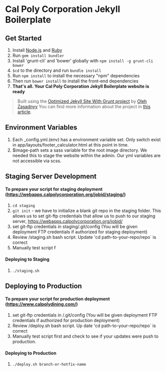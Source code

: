 Cal Poly Corporation Jekyll Boilerplate
=============

## Get Started
1.  Install [Node.js](www.nodejs.org) and [Ruby](https://www.ruby-lang.org/)
2.  Run `gem install bundler`
3.  Install 'grunt-cli' and 'bower' globally with `npm install -g grunt-cli bower`
4.  `$cd` to the directory and run `bundle install`
5.  Run `npm install` to install the necessary "npm" dependencies
6.  Then run `bower install` to install the front-end dependencies
7.  **That's all. Your Cal Poly Corporation Jekyll Boilerplate website is ready**
> Built using the [Optimized Jekyll Site With Grunt project](https://github.com/ozasadnyy/optimized-jekyll-grunt) by [Oleh Zasadnyy](https://github.com/ozasadnyy)
> You can find more information about the project in [this article](http://o.zasadnyy.com/blog/optimized-jekyll-site-with-grunt).

## Environment Variables
1. Each _config.yml.(env) has a environment variable set. Only switch exist in app/layouts/footer_calculator.html at this point in time.
2. $image-path sets a sass variable for the root image directory. We needed this to stage the website within the admin. Our yml variables are not accessible via scss.

## Staging Server Development
#### To prepare your script for staging deployment (https://webapps.calpolycorporation.org/jobid/staging/)
1. `cd staging`
2. `git init` - we have to initialize a blank git repo in the staging folder. This allows us to set git-ftp credentials that allow us to push to our staging server, https://webapps.calpolycorporation.org/jobid/
3. set git-ftp credentials in staging/.git/config (You will be given deployment FTP credentials if authorized for staging deployment)
4. Review /staging.sh bash script. Update 'cd path-to-your-repo/repo` is correct
5. Manually test script f

#### Deploying to Staging
1. `./staging.sh`

## Deploying to Production

#### To prepare your script for production deployment (https://www.calpolydining.com/)
1. set git-ftp credentials in /.git/config (You will be given deployment FTP credentials if authorized for production deployment)
4. Review /deploy.sh bash script. Up date 'cd path-to-your-repo/repo` is correct
5. Manually test script first and check to see if your updates were push to production.
#### Deploying to Production
1. `./deploy.sh branch-or-hotfix-name`